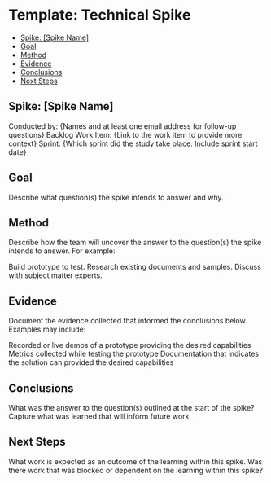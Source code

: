 # Template: Technical Spike <!-- omit in toc -->
- [Spike: \[Spike Name\]](#spike-spike-name)
- [Goal](#goal)
- [Method](#method)
- [Evidence](#evidence)
- [Conclusions](#conclusions)
- [Next Steps](#next-steps)

## Spike: [Spike Name]
Conducted by: {Names and at least one email address for follow-up questions}
Backlog Work Item: {Link to the work item to provide more context}
Sprint: {Which sprint did the study take place. Include sprint start date}

## Goal
Describe what question(s) the spike intends to answer and why.

## Method
Describe how the team will uncover the answer to the question(s) the spike intends to answer. For example:

Build prototype to test.
Research existing documents and samples.
Discuss with subject matter experts.

## Evidence
Document the evidence collected that informed the conclusions below. Examples may include:

Recorded or live demos of a prototype providing the desired capabilities
Metrics collected while testing the prototype
Documentation that indicates the solution can provided the desired capabilities

## Conclusions
What was the answer to the question(s) outlined at the start of the spike? Capture what was learned that will inform future work.

## Next Steps
What work is expected as an outcome of the learning within this spike. Was there work that was blocked or dependent on the learning within this spike?
